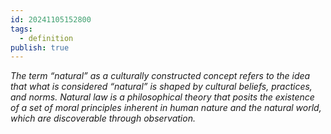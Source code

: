 ```yaml
---
id: 20241105152800
tags:
  - definition
publish: true
---
```

*The term “natural” as a culturally constructed concept refers to the idea that what is considered “natural” is shaped by cultural beliefs, practices, and norms. Natural law is a philosophical theory that posits the existence of a set of moral principles inherent in human nature and the natural world, which are discoverable through observation.*